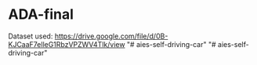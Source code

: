# ADA-final

Dataset used:
https://drive.google.com/file/d/0B-KJCaaF7elleG1RbzVPZWV4Tlk/view
"# aies-self-driving-car" 
"# aies-self-driving-car" 
